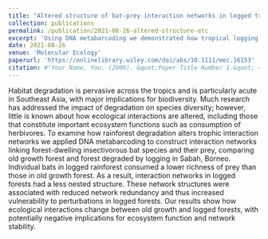 ```yaml
---
title: "Altered structure of bat-prey interaction networks in logged tropical forests revealed by metabarcoding"
collection: publications
permalink: /publication/2021-08-26-altered-structure-etc
excerpt: 'Using DNA metabarcoding we demonstrated how tropical logging altered bat diet'
date: 2021-08-26
venue: 'Molecular Ecology'
paperurl: 'https://onlinelibrary.wiley.com/doi/abs/10.1111/mec.16153'
citation: #'Your Name, You. (2009). &quot;Paper Title Number 1.&quot; <i>Journal 1</i>. 1(1).'
---
```

Habitat degradation is pervasive across the tropics and is particularly acute in Southeast Asia, with major implications for biodiversity. Much research has addressed the impact of degradation on species diversity; however, little is known about how ecological interactions are altered, including those that constitute important ecosystem functions such as consumption of herbivores. To examine how rainforest degradation alters trophic interaction networks we applied DNA metabarcoding to construct interaction networks linking forest-dwelling insectivorous bat species and their prey, comparing old growth forest and forest degraded by logging in Sabah, Borneo. Individual bats in logged rainforest consumed a lower richness of prey than those in old growth forest. As a result, interaction networks in logged forests had a less nested structure. These network structures were associated with reduced network redundancy and thus increased vulnerability to perturbations in logged forests. Our results show how ecological interactions change between old growth and logged forests, with potentially negative implications for ecosystem function and network stability.
